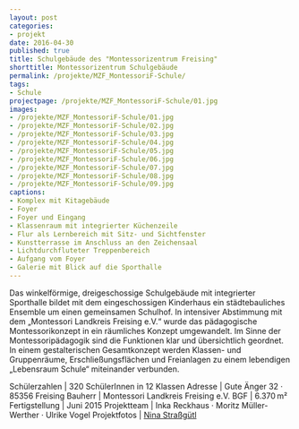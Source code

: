 ```yaml
---
layout: post
categories:
- projekt
date: 2016-04-30
published: true
title: Schulgebäude des "Montessorizentrum Freising"
shorttitle: Montessorizentrum Schulgebäude
permalink: /projekte/MZF_MontessoriF-Schule/
tags: 
- Schule
projectpage: /projekte/MZF_MontessoriF-Schule/01.jpg
images:
- /projekte/MZF_MontessoriF-Schule/01.jpg
- /projekte/MZF_MontessoriF-Schule/02.jpg
- /projekte/MZF_MontessoriF-Schule/03.jpg
- /projekte/MZF_MontessoriF-Schule/04.jpg
- /projekte/MZF_MontessoriF-Schule/05.jpg
- /projekte/MZF_MontessoriF-Schule/06.jpg
- /projekte/MZF_MontessoriF-Schule/07.jpg
- /projekte/MZF_MontessoriF-Schule/08.jpg
- /projekte/MZF_MontessoriF-Schule/09.jpg
captions:
- Komplex mit Kitagebäude
- Foyer
- Foyer und Eingang
- Klassenraum mit integrierter Küchenzeile
- Flur als Lernbereich mit Sitz- und Sichtfenster
- Kunstterrasse im Anschluss an den Zeichensaal
- Lichtdurchfluteter Treppenbereich
- Aufgang vom Foyer
- Galerie mit Blick auf die Sporthalle
---
```

Das winkelförmige, dreigeschossige Schulgebäude mit integrierter Sporthalle bildet mit dem eingeschossigen Kinderhaus ein städtebauliches Ensemble um einen gemeinsamen Schulhof. In intensiver Abstimmung mit dem „Montessori Landkreis Freising e.V.“ wurde das pädagogische Montessorikonzept in ein räumliches Konzept umgewandelt. Im Sinne der Montessoripädagogik sind die Funktionen klar und übersichtlich geordnet. In einem gestalterischen Gesamtkonzept werden Klassen- und Gruppenräume, Erschließungsflächen und Freianlagen zu einem lebendigen „Lebensraum Schule“ miteinander verbunden.

Schülerzahlen		|	320 SchülerInnen in 12 Klassen
Adresse				|	Gute Änger 32 · 85356 Freising
Bauherr				|	Montessori Landkreis Freising e.V.
BGF					|	6.370 m²
Fertigstellung		|	Juni 2015
Projektteam			|	Inka Reckhaus · Moritz Müller-Werther · Ulrike Vogel
Projektfotos		|	[Nina Straßgütl](http://www.ninastrg.de/)